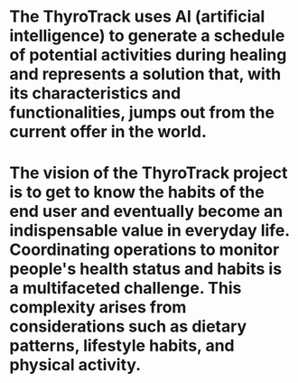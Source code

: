 # The ThyroTrack uses AI (artificial intelligence) to generate a schedule of potential activities during healing and represents a solution that, with its characteristics and functionalities, jumps out from the current offer in the world.
# The vision of the ThyroTrack project is to get to know the habits of the end user and eventually become an indispensable value in everyday life. Coordinating operations to monitor people's health status and habits is a multifaceted challenge. This complexity arises from considerations such as dietary patterns, lifestyle habits, and physical activity.